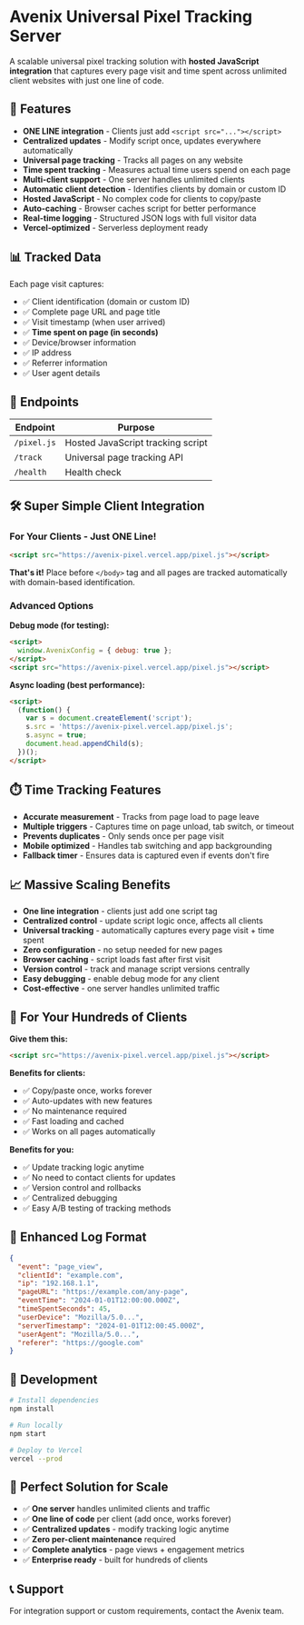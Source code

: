 # Avenix Universal Pixel Tracking Server

A scalable universal pixel tracking solution with **hosted JavaScript integration** that captures every page visit and time spent across unlimited client websites with just one line of code.

## 🚀 Features

- **ONE LINE integration** - Clients just add `<script src="..."></script>`
- **Centralized updates** - Modify script once, updates everywhere automatically
- **Universal page tracking** - Tracks all pages on any website
- **Time spent tracking** - Measures actual time users spend on each page
- **Multi-client support** - One server handles unlimited clients
- **Automatic client detection** - Identifies clients by domain or custom ID
- **Hosted JavaScript** - No complex code for clients to copy/paste
- **Auto-caching** - Browser caches script for better performance
- **Real-time logging** - Structured JSON logs with full visitor data
- **Vercel-optimized** - Serverless deployment ready

## 📊 Tracked Data

Each page visit captures:
- ✅ Client identification (domain or custom ID)
- ✅ Complete page URL and page title
- ✅ Visit timestamp (when user arrived)
- ✅ **Time spent on page (in seconds)**
- ✅ Device/browser information
- ✅ IP address
- ✅ Referrer information
- ✅ User agent details

## 🔗 Endpoints

| Endpoint | Purpose |
|----------|---------|
| `/pixel.js` | Hosted JavaScript tracking script |
| `/track` | Universal page tracking API |
| `/health` | Health check |

## 🛠 Super Simple Client Integration

### For Your Clients - Just ONE Line!

```html
<script src="https://avenix-pixel.vercel.app/pixel.js"></script>
```

**That's it!** Place before `</body>` tag and all pages are tracked automatically with domain-based identification.

### Advanced Options

**Debug mode (for testing):**
```html
<script>
  window.AvenixConfig = { debug: true };
</script>
<script src="https://avenix-pixel.vercel.app/pixel.js"></script>
```

**Async loading (best performance):**
```html
<script>
  (function() {
    var s = document.createElement('script');
    s.src = 'https://avenix-pixel.vercel.app/pixel.js';
    s.async = true;
    document.head.appendChild(s);
  })();
</script>
```

## ⏱️ Time Tracking Features

- **Accurate measurement** - Tracks from page load to page leave
- **Multiple triggers** - Captures time on page unload, tab switch, or timeout
- **Prevents duplicates** - Only sends once per page visit
- **Mobile optimized** - Handles tab switching and app backgrounding
- **Fallback timer** - Ensures data is captured even if events don't fire

## 📈 Massive Scaling Benefits

- **One line integration** - clients just add one script tag
- **Centralized control** - update script logic once, affects all clients
- **Universal tracking** - automatically captures every page visit + time spent
- **Zero configuration** - no setup needed for new pages
- **Browser caching** - script loads fast after first visit
- **Version control** - track and manage script versions centrally
- **Easy debugging** - enable debug mode for any client
- **Cost-effective** - one server handles unlimited traffic

## 🚀 For Your Hundreds of Clients

**Give them this:**
```html
<script src="https://avenix-pixel.vercel.app/pixel.js"></script>
```

**Benefits for clients:**
- ✅ Copy/paste once, works forever
- ✅ Auto-updates with new features
- ✅ No maintenance required
- ✅ Fast loading and cached
- ✅ Works on all pages automatically

**Benefits for you:**
- ✅ Update tracking logic anytime
- ✅ No need to contact clients for updates
- ✅ Version control and rollbacks
- ✅ Centralized debugging
- ✅ Easy A/B testing of tracking methods

## 📝 Enhanced Log Format

```json
{
  "event": "page_view",
  "clientId": "example.com",
  "ip": "192.168.1.1",
  "pageURL": "https://example.com/any-page",
  "eventTime": "2024-01-01T12:00:00.000Z",
  "timeSpentSeconds": 45,
  "userDevice": "Mozilla/5.0...",
  "serverTimestamp": "2024-01-01T12:00:45.000Z",
  "userAgent": "Mozilla/5.0...",
  "referer": "https://google.com"
}
```

## 🔧 Development

```bash
# Install dependencies
npm install

# Run locally
npm start

# Deploy to Vercel
vercel --prod
```

## 🎯 Perfect Solution for Scale

- ✅ **One server** handles unlimited clients and traffic
- ✅ **One line of code** per client (add once, works forever)
- ✅ **Centralized updates** - modify tracking logic anytime
- ✅ **Zero per-client maintenance** required
- ✅ **Complete analytics** - page views + engagement metrics
- ✅ **Enterprise ready** - built for hundreds of clients

## 📞 Support

For integration support or custom requirements, contact the Avenix team. 